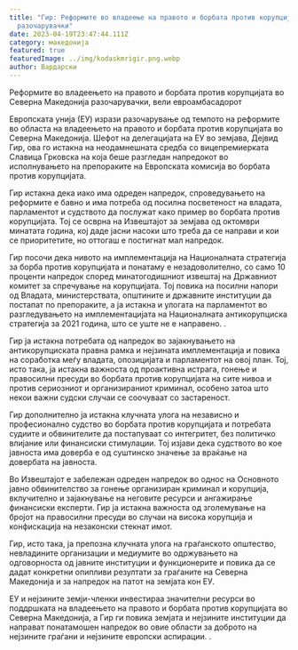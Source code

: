 ```yaml
---
title: "Гир: Реформите во владеење на правото и борбата против корупцијата се
  разочарувачки"
date: 2023-04-19T23:47:44.111Z
category: македонија
featured: true
featuredImage: ../img/kodaskmrigir.png.webp
author: Вардарски
---
```


Реформите во владеењето на правото и борбата против корупцијата во Северна Македонија разочарувачки, вели евроамбасадорот

Европската унија (ЕУ) изрази разочарување од темпото на реформите во областа на владеењето на правото и борбата против корупцијата во Северна Македонија. Шефот на делегацијата на ЕУ во земјава, Дејвид Гир, ова го истакна на неодамнешната средба со вицепремиерката Славица Грковска на која беше разгледан напредокот во исполнувањето на препораките на Европската комисија во борбата против корупцијата.

Гир истакна дека иако има одреден напредок, спроведувањето на реформите е бавно и има потреба од посилна посветеност на владата, парламентот и судството да послужат како пример во борбата против корупцијата. Тој се осврна на Извештајот за земјава од октомври минатата година, кој даде јасни насоки што треба да се направи и кои се приоритетите, но оттогаш е постигнат мал напредок.

Гир посочи дека нивото на имплементација на Националната стратегија за борба против корупцијата и понатаму е незадоволително, со само 10 проценти напредок според минатогодишниот извештај на Државниот комитет за спречување на корупцијата. Тој повика на посилни напори од Владата, министерствата, општините и државните институции да постапат по препораките, а ја истакна и улогата на парламентот во разгледувањето на имплементацијата на Националната антикорупциска стратегија за 2021 година, што се уште не е направено. .

Гир ја истакна потребата од напредок во зајакнувањето на антикорупциската правна рамка и нејзината имплементација и повика на соработка меѓу владата, опозицијата и парламентот на овој план. Тој, исто така, ја истакна важноста од проактивна истрага, гонење и правосилни пресуди во борбата против корупцијата на сите нивоа и против сериозниот и организираниот криминал, особено затоа што некои важни судски случаи се соочуваат со застареност.

Гир дополнително ја истакна клучната улога на независно и професионално судство во борбата против корупцијата и потребата судиите и обвинителите да постапуваат со интегритет, без политичко влијание или финансиски стимулации. Тој изјави дека судството во кое јавноста има доверба е од суштинско значење за враќање на довербата на јавноста.

Во Извештајот е забележан одреден напредок во однос на Основното јавно обвинителство за гонење организиран криминал и корупција, вклучително и зајакнување на неговите ресурси и ангажирање финансиски експерти. Гир ја истакна важноста од зголемување на бројот на правосилни пресуди во случаи на висока корупција и конфискација на незаконски стекнат имот.

Гир, исто така, ја препозна клучната улога на граѓанското општество, невладините организации и медиумите во одржувањето на одговорноста од јавните институции и функционерите и повика да се дадат конкретни опипливи резултати за граѓаните на Северна Македонија и за напредок на патот на земјата кон ЕУ.

ЕУ и нејзините земји-членки инвестираа значителни ресурси во поддршката на владеењето на правото и борбата против корупцијата во Северна Македонија, а Гир ги повика земјата и нејзините институции да направат понатамошен напредок во овие области за доброто на нејзините граѓани и нејзините европски аспирации. .
